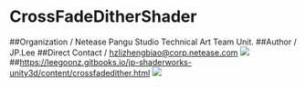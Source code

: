 # CrossFadeDitherShader
##Organization / Netease Pangu Studio Technical Art Team Unit.
##Author / JP.Lee
##Direct Contact / hzlizhengbiao@corp.netease.com
![](https://leegoonz.gitbooks.io/jp-shaderworks-unity3d/content/assets/LODsCrossFade3.gif)
##https://leegoonz.gitbooks.io/jp-shaderworks-unity3d/content/crossfadedither.html
![](https://leegoonz.gitbooks.io/jp-shaderworks-unity3d/content/assets/20161219_203938.png)

